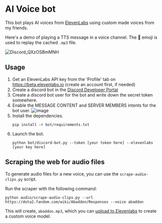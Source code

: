 # AI Voice bot

This bot plays AI voices from [ElevenLabs](https://beta.elevenlabs.io) using custom made voices from my friends.

Here's a demo of playing a TTS message in a voice channel. The 🔄 emoji is used to replay the cached `.mp3` file.

![Discord_QXzOSBmMNH](https://user-images.githubusercontent.com/6510862/224864185-ecce62ad-f27b-4634-a6e0-5a3205b7c630.gif)

## Usage

1. Get an ElevenLabs API key from the 'Profile' tab on https://beta.elevenlabs.io (create an account first, if needed)
1. Create a discord bot in the [Discord Developer Portal](https://discord.com/developers/applications)
1. Create a discord bot user for the bot and write down the secret token somewhere.
1. Enable the MESSAGE CONTENT and SERVER MEMBERS intents for the bot user.
    ![image](https://user-images.githubusercontent.com/6510862/224864847-cc9933ef-c417-42ca-8007-3962638e180d.png)
1. Install the dependencies.
    ```console
    pip install -r bot/requirements.txt
    ```
1. Launch the bot.
    ```console
    python bot/discord-bot.py --token [your token here] --elevenlabs [your key here]
    ```


## Scraping the web for audio files

To generate audio files for a new voice, you can use the `scrape-audio-clips.py` script.

Run the scraper with the following command:

```console
python audio/scrape-audio-clips.py --url https://dota2.fandom.com/wiki/Abaddon/Responses --voice abaddon
```

This will create, `abaddon.mp3`, which you can [upload to Elevenlabs](https://beta.elevenlabs.io/voice-lab) to create a custom voice model.
